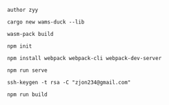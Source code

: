   
        author zyy
        
        cargo new wams-duck --lib

        wasm-pack build

        npm init

        npm install webpack webpack-cli webpack-dev-server

        npm run serve

        ssh-keygen -t rsa -C "zjon234@gmail.com"
        
        npm run build